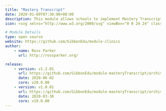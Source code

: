 ```yaml
---
title: "Mastery Transcript"
date: 2020-01-09T07:30:00+08:00
description: This module allows schools to implement Mastery Transcript (https://mastery.org), with functionality to create, track and issue credits. Students undertake learning opportunities to earn credits, producing an evidenced portfolio within Gibbon. Future releases will integrate with the MTC's transcript platform.
icon: <svg xmlns="http://www.w3.org/2000/svg" viewBox="0 0 24 24" class="w-8"><path class="fill-primary" d="M10 6h4v1.86a8 8 0 0 0 2.34 5.65l5.37 5.37a1 1 0 0 1 0 1.41l-1.42 1.42a1 1 0 0 1-1.41 0l-5.37-5.37A12 12 0 0 1 10 7.86V6z"/><path class="fill-current" d="M13.95 9a12 12 0 0 1-3.46 7.34l-5.37 5.37a1 1 0 0 1-1.41 0l-1.42-1.42a1 1 0 0 1 0-1.41l5.37-5.37A8 8 0 0 0 9.92 9H7a1 1 0 0 1-.7-1.7l5-5a1 1 0 0 1 1.4 0l5 5A1 1 0 0 1 17 9h-3.05z"/></svg>

# Module Details
type: open source
website: https://github.com/GibbonEdu/module-clinics
author:
    - name: Ross Parker
      url: http://rossparker.org/

release:
    - version: v1.2.01
      url: https://github.com/GibbonEdu/module-masteryTranscript/archive/v1.2.01.zip
      date: 2020-06-02
      core: v20.0.00
    - version: v1.0.01
      url: https://github.com/GibbonEdu/module-masteryTranscript/archive/v1.0.01.zip
      date: 2020-03-30
      core: v19.0.00
---
```

